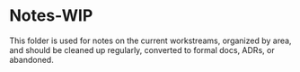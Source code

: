 Notes-WIP
=========

This folder is used for notes on the current workstreams, organized by area, and should be cleaned up regularly, converted to formal docs, ADRs, or abandoned.